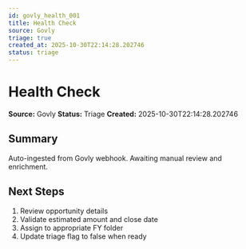 ```yaml
---
id: govly_health_001
title: Health Check
source: Govly
triage: true
created_at: 2025-10-30T22:14:28.202746
status: triage
---
```


# Health Check

**Source:** Govly
**Status:** Triage
**Created:** 2025-10-30T22:14:28.202746

## Summary

Auto-ingested from Govly webhook. Awaiting manual review and enrichment.

## Next Steps

1. Review opportunity details
2. Validate estimated amount and close date
3. Assign to appropriate FY folder
4. Update triage flag to false when ready
